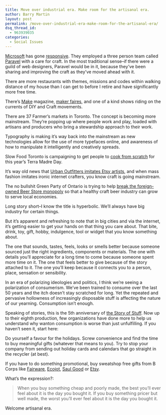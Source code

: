 ```yaml
---
title: Move over industrial era. Make room for the artisanal era.
author: Barry Martin
layout: post
permalink: /move-over-industrial-era-make-room-for-the-artisanal-era/
dsq_thread_id:
  - 963939035
categories:
  - Social Issues
---
```

<a title="Microsofts new responsive website" href="http://www.microsoft.com/en-us/default.aspx" target="_blank">Microsoft</a> has gone <a title="Nishant Kothari tells the story of the new Microsoft.com" href="http://rainypixels.com/words/the-story-of-the-new-microsoft-com/" target="_blank">responsive</a>. They employed a three person team called <a title="Paravel Agency website" href="http://paravelinc.com/" target="_blank">Paravel</a> with a care for craft. In the most traditional sense–if there were a guild of web designers, Paravel would be in it, because they&#8217;ve been sharing and improving the craft as they&#8217;ve moved ahead with it.

There are more restaurants with themes, missions and codes within walking distance of my house than I can get to before I retire and have significantly more free time.

There&#8217;s <a title="Make Magazine website" href="http://makezine.com/" target="_blank">Make</a> magazine, <a title="Maker Faire website" href="http://makerfaire.com/" target="_blank">maker faires</a>, and one of a kind shows riding on the currents of DIY and Craft movements.

There are 37 Farmer&#8217;s markets in Toronto. The concept is becoming more mainstream. They&#8217;re popping up where people work and play, loaded with artisans and producers who bring a stewardship approach to their work.

Typography is making it&#8217;s way back into the mainstream as new technologies allow for the use of more typefaces online, and awareness of how to manipulate it intelligently and creatively spreads.

Slow Food Toronto is campaigning to get people to <a title="Slow Food Toronto's terra Madre Day" href="http://slowfood.to/events/terra-madre-day-2012-made-from-scratch/" target="_blank">cook from scratch</a> for this year&#8217;s Terra Madre Day.

It&#8217;s way old news that <a title="Hypenotic article about Urban Outfitter ripping off Etsy designs " href="http://hypenotic.com/meaning-fulmarketing/5478/etsy-vs-urban-outfitters-what-does-it-say-about-us" target="_blank">Urban Outfitters imitates Etsy artists</a>, and when mass fashion imitates ironic internet crafters, you know craft is going mainstream.

The no bullshit Green Party of Ontario is trying to help <a title="Green Party of Ontario Website" href="http://www.gpo.ca/media-release/break-foreign-beer-store-monopoly-and-support-local-craft-breweries" target="_blank">break the foreign-owned Beer Store monopoly</a> so that a healthy craft beer industry can grow to serve local economies.

Long story short–I know the title is hyperbolic. We&#8217;ll always have big industry for certain things.

But it&#8217;s apparent and refreshing to note that in big cities and via the internet, it&#8217;s getting easier to get your hands on that thing you care about. That bite, drink, toy, gift, hobby, indulgence, tool or widget that you know something about.

The one that sounds, tastes, feels, looks or smells better because someone sourced just the right ingredients, components or materials. The one with details you&#8217;ll appreciate for a long time to come because someone spent more time on it. The one that feels better to give because of the story attached to it. The one you&#8217;ll keep because it connects you to a person, place, sensation or sensibility.

In an era of polarizing ideologies and politics, I think we&#8217;re seeing a polarization of consumerism. We&#8217;ve been trained to consume over the last 50 years and the itch doesn&#8217;t stay scratched for long. Yet the repeated and pervasive hollowness of increasingly disposable stuff is affecting the nature of our yearning. Consumption isn&#8217;t enough.

Speaking of stories, this is the 5th anniversary of <a title="The Story of Stuff Website" href="http://www.storyofstuff.org/movies-all/story-of-stuff/" target="_blank">the Story of Stuff</a>. Now up to their eighth production, few organizations have done more to help us understand why wanton consumption is worse than just unfulfilling. If you haven&#8217;t seen it, start here:



Do yourself a favour for the holidays. Screw convenience and find the time to buy meaningful gifts (whatever that means to you). Try to stop your company from sending out holiday cards and calendars that go straight in the recycler (at best).

If you have to do something promotional, buy sweatshop free gifts from B Corps like <a title="Fairware" href="http://www.fairware.com/" target="_blank">Fairware</a>, <a title="Ecojot Website" href="http://www.ecojot.com/" target="_blank">Ecojot</a>, <a title="Saul Good Gift Co" href="http://www.itsaulgood.com/" target="_blank">Saul Good</a> or <a title="Etsy.com" href="http://www.etsy.com/" target="_blank">Etsy</a>.

What&#8217;s the expression?:

> When you buy something cheap and poorly made, the best you&#8217;ll ever feel about it is the day you bought it. If you buy something pricer but well made, the worst you&#8217;ll ever feel about it is the day you bought it.

Welcome artisanal era.

&nbsp;

&nbsp;